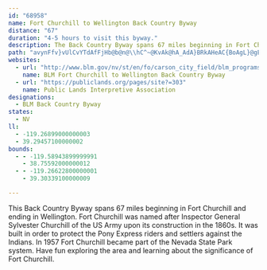 ```yaml
---
id: "68958"
name: Fort Churchill to Wellington Back Country Byway
distance: "67"
duration: "4-5 hours to visit this byway."
description: The Back Country Byway spans 67 miles beginning in Fort Churchill and ending in Wellington.  Fort Churchill was built in order to protect the Pony Express riders and settlers against the Indians in the area.
path: "avynFfv}vUlCvYTdAfFjHb@b@n@\\hC^~@KvAk@hA_AdA}BRkAHeAC{BoAgL}@gEe@_AcBeBgC_BiCgAi@KeABgDrBiB`@}@_H]aBgAqC]Mo@DBrIEdVDfGb@dCr@~AbHhKbBrDt@xDbC|U|CnQ`CzT~@bLLdDNpLLbDlBbNSrBqGj`@yAlFi@nAYj@}DdEa@~BClAh@lC?j@YrDLvDd@lD?|Do@zNi@zAy@b@i@HiABiC]g@BWZYv@ShA?lEc@pI\\hLSzC\\rBPpBg@pCaBhNSzBWxIwCnNk@xAwCfFmFtTIx@XfFhAbKDdFI~A}ChLIr@BnDUpBcInQ[~@a@fCqBbPcB~IyAtGa@pCCbCh@pCr@fB|AvCZ`Zx@~c@XrEhApInBjGbBvDfClDnEdFdHvJdAjBpFbOxDhJX^pGxBvIjBvHfIh@r@fDlIhEzHfEdBvIrFbALnCz@lAh@h@f@nBp@lAlAxBlAdCrC`ClGdAdBZ`BzAxEVnCEvC_ApJo@rJYfA_GfPmAjBcClCyAjA_MbMaFlKu@zCKdB@bJLfBdBrKb@lFA~Ak@zEsAfFq@`IL|Bj@bFDbDSnCmB|Nk@dIe@fBaAjBqAlBcAjCU|AwAna@KfA}BrJ_@`E_@`A_@h@}DbEqC|E[fAYxAOxB?nANhBdBtE`CbI`@~BPbBPfFE`HYfAoB~Bi@zA}@lE{BfGcBfFSdAy@xJm@fDgLxd@iCzLI`D?~GHlBZzFp@lG^dChA~BxA`CTl@Dj@ItIHjCAhDb@dFL~@B~@UrAm@xA_DxEsCtBwAlEeBrBsC`Ey@rBwEzOyAlDO~@?jAX`DnBlPfFf`@h@rCXrCDrCIfCc@rDU~DE~Vc@dv@EtCYfEEfK_@rByAlDpMnWn^ju@`sBhdE|_@|w@nFxJvItLdCzC`IxHnIbG|ZrRvHtDfLrDnK~B|C^hQ`Atb@pAlWdAfDNxCb@sBiOU_Ao@eAiCyAaH{C`@kCb@y@vGaIXs@JmAB_D?wYHaL^eAxCgDrB_ClFyEtA}@\\eC^kAh@YtKKlI{BzG_C~c@uM~PuFvIsEjIyC|Be@~By@tLuHjJmJfG_DbEyA`Hq@xAmAxDaEpH{Ed@Dr@m@nCWfCeAz@eB`AuDjCkUp@cEtBgEhC}Op@sBrFoLlXqe@xEiFbKyHhCuCxDkClCJlDhAxBdChCStJgHpHeGtDuB|CgGl@Qn@~Ep@?jA_@f@_@l@|@lBt@nFWtAcAtBkAhG_BpCmDxCgBbArAXDTr@VLzBl@~CU~@YjCmChEwBxV{CfH@dDg@hBaA`@CfA~@t@JpDInBUr@?rFr@nA?vCq@n@g@Ta@Bq@YeAaGuMa@mASeBCsAL_DCyBaB{GWmA?_@[mAg@qA_CmCyB_By@a@?w@RSnAk@T[D]IsDvAiCDwBEu@Ic@Yg@i@k@e@OIQB_BEy@g@aBuAyCsBmCqBkBg@}@gAmC_BoBiB_DwAmEl@uFi@eGaC}LyAsCuCYsAcCUgAD{Ds@yD_AuOa@yAa@qBHsDi@aBiCsFeA{Cw@y@_By@gGgAyAcBU{Bw@yDy@{@_B@Y[Kk@~@g@XeCnA_@@}B`@gBdBQh@{AdB_C|@aBl@yEN{Ds@aNEaCnBkErCmDlUwW^yBpGcNlAsA~AeD^aB\\_Fz@yF`@mERm@TMhA}B\\aAJkBfBmBvAoEPeBRaEZeB|BgAbEyKl@m@^Kh@a@^k@VqE\\cCxBsEnAsBjCmCzBaEvAoBnAyAlEoGxFsH|@{@fBeDhCiDzK{P|MoRzC{F|CeArUoK|z@{^lXwKhAy@xCeEpGiNxOkGdA_@f@CT@t@r@^lBkBtHm@vCKlA@b@T|ARPv@XnFpEdCnCf@PhBGlEk@bDkBxBeAvDeAlB{@dAm@r@s@nAe@b@}@p@UVNdBdEl@r@d@lBIv@{@`C?xAj@r@l@R~APfHXrBVlDnArAr@nBh@lCc@zBH`BRd@Cx@G\\MxDw@hBG^RhAdCh@XxAEb@VhAlAbDRnAGhAW\\Y`Bg@lCr@l@FxCQlBYrEaFr@a@hE}@|@GnBDnARfAd@nAPbCL^Eb@_@dAyCfAy@Cw@Hs@^_Ap@iAnFeD~@_AzBaBxJ}Eh@a@xB{CxAyAh@Kh@m@~AiAbBC|Ab@jAOb@_@HeA`@_C?mBfA{C^o@bAs@nCgA|C_@|As@bG_ElHoG~@mAlBmEbAe@ZE|N_AtO~@hB@tDi@~FwAn@r@lDrBbGvAXTlEbArEt@`WrDpJdCnBVrBb@rHlEdCdAxC\\bCDdAE|@Q|DgArEyB~Ag@fFiAfGi@rQeCxKw@vW?r@V\\d@d@~An@hDpAlFvAlCzC~DxBdG~@hAxDjBrA^lCZhA_@~I{AtAgAlDmE`@Yf@I|V[hDc@vEG`IaAxFIjEe@rEHnDt@vBVrB`ANVH^CfBHVNLV?vAQbBu@jGyE~BsDr@g@`AQlKw@dBiA~DwAnHyEhC_AlEcEfGeDr@u@tAsCRw@h@kEh@{B~BuEvAyAh@Kl@Jz@n@`@Al@kATaB|AmCbAaC`@u@rBuBvBaExC_B~@yArDkBbCuI^_AlC{ElA_BhFuFtAwDrCcDjBeDd@yAb@sDJe@RY|GuDrEqB`IaAdEcApBy@`ImBdMsBhBSvBGpLCvED~GG|Ae@hCwAvBxAd@Jh@E|BSvJgCrALfDp@dETdEpAlE^bUlEnCp@nL`B|Dx@xNjDbMhE|H~BvQxBxCj@xhBlWrF~BRVx@~CJRXRhAXr@?bAe@lCeEn@g@~BaAvHyB|AQzA?pBJzAd@lAr@jKzGtRzMjBj@|PrBrKJdBXfHtDpElClGrFpIxDfGnB`LrEfGGzd@?fAJlDzCnB~@vD~AxAVrDHpC^hCKpANfAChBYrCAbC]~BGjFXjARhAj@fClBt@dAvDhHvArBdAjAt@f@fAb@rd@Jdb@`@xAgA~@_A|@wAdGwQ\\_BlDiz@Ng@^YzGCNCT_@?yt@lzAj@zyAKfk@H|A`@fD`BlCv@~BtAhAbArB`C|D~Hn@h@|e@b]|HlFlARn@Gn@WlGuGvGaGvEyDvEgCpMkGvYiPbBg@rMqBpPoAhDKdKf@|CKhCB|BTxFpBh@AfBe@t@?l@FrBjAt@LfHJlF^fHDbBQfHyCrBk@nAS|BMnBFnRxBbF~@vEq@zCTpNkApv@uOj@eE`@gB`AuChBkE~CmDzIaHfCsCtAsB~Mq\\hAkBfMeP|CyE"
websites:
  - url: "http://www.blm.gov/nv/st/en/fo/carson_city_field/blm_programs/recreation/ft_churchill_backcountry.html"
    name: BLM Fort Churchill to Wellington Back Country Byway
  - url: "https://publiclands.org/pages/site?=303"
    name: Public Lands Interpretive Association
designations:
  - BLM Back Country Byway
states:
  - NV
ll:
  - -119.26899000000003
  - 39.29457100000002
bounds:
  - - -119.58943899999991
    - 38.75592000000012
  - - -119.26622800000001
    - 39.30339100000009

---
```


<p>This Back Country Byway spans 67 miles beginning in Fort Churchill and ending in Wellington.  Fort Churchill was named after Inspector General Sylvester Churchill of the US Army upon its construction in the 1860s.  It was built in order to protect the Pony Express riders and settlers against the Indians.  In 1957 Fort Churchill became part of the Nevada State Park system.  Have fun exploring the area and learning about the significance of Fort Churchill.</p>
